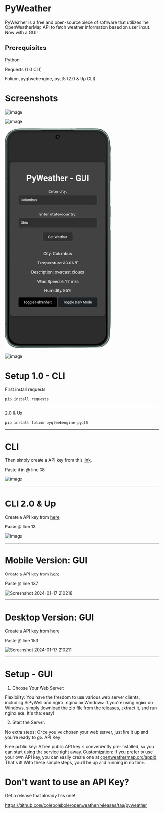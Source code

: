 # PyWeather
PyWeather is a free and open-source piece of software that utilizes the OpenWeatherMap API to fetch weather information based on user input.
Now with a GUI! 

## Prerequisites  
Python

Requests (1.0 CLI)

Folium, pyqtwebengine, pyqt5 (2.0 & Up CLI)

# Screenshots
![image](https://github.com/colebolebole/openweather/assets/88512222/44244110-3167-4f31-afb2-5c7e022eab1c)

![image](https://github.com/colebolebole/pyweather/assets/88512222/ff4a6020-4b6f-47da-894a-1451f0143c2a)

![image](mobile.png)

![image](https://github.com/colebolebole/pyweather/assets/88512222/c0a0ac39-81db-4fa7-a9b2-a4b896725516)


# Setup 1.0 - CLI
First install requests

```python
pip install requests
```
---
2.0 & Up

```python
pip install folium pyqtwebengine pyqt5
```
---
# CLI
Then simply create a API key from this [link](https://home.openweathermap.org/api_keys).

Paste it in @ line 38

![image](https://github.com/colebolebole/openweather/assets/88512222/16d9d12e-ebfe-4892-b5a0-73ee1049b436)

---
# CLI 2.0 & Up

Create a API key from [here](https://home.openweathermap.org/api_keys)

Paste @ line 12

![image](https://github.com/colebolebole/pyweather/assets/88512222/20607d49-bbcc-47be-83f7-17122e5b5361)

---

# Mobile Version: GUI

Create a API key from [here](https://home.openweathermap.org/api_keys)

Paste @ line 137

![Screenshot 2024-01-17 210218](https://github.com/colebolebole/pyweather/assets/88512222/6116657e-4467-4d72-a05c-785733c9ccb9)

---

# Desktop Version: GUI

Create a API key from [here](https://home.openweathermap.org/api_keys)

Paste @ line 153

![Screenshot 2024-01-17 210211](https://github.com/colebolebole/pyweather/assets/88512222/30702e7a-959c-428b-a986-bb371bdf790f)

---






# Setup - GUI
1. Choose Your Web Server:

Flexibility: You have the freedom to use various web server clients, including SiPyWeb and nginx.
nginx on Windows: If you're using nginx on Windows, simply download the zip file from the releases, extract it, and run nginx.exe. It's that easy!

2. Start the Server:

No extra steps: Once you've chosen your web server, just fire it up and you're ready to go.
API Key:

Free public key: A free public API key is conveniently pre-installed, so you can start using the service right away.
Customization: If you prefer to use your own API key, you can easily create one at [openweathermap.org/appid](https://openweathermap.org/appid)
That's it! With these simple steps, you'll be up and running in no time.

# Don't want to use an API Key?
Get a release that already has one!

https://github.com/colebolebole/openweather/releases/tag/pyweather

